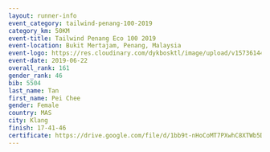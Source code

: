 ```yaml
--- 
layout: runner-info 
event_category: tailwind-penang-100-2019 
category_km: 50KM 
event-title: Tailwind Penang Eco 100 2019 
event-location: Bukit Mertajam, Penang, Malaysia 
event-logo: https://res.cloudinary.com/dykbosktl/image/upload/v1573614442/Logo/Logo_gqlzi3.jpg 
event-date: 2019-06-22 
overall_rank: 161
gender_rank: 46
bib: 5504
last_name: Tan
first_name: Pei Chee
gender: Female
country: MAS
city: Klang
finish: 17-41-46
certificate: https://drive.google.com/file/d/1bb9t-nHoCoMT7PXwhC8XTWb5DHM6Bca/view?usp=sharing
--- 
```

